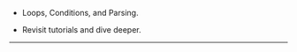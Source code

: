 + Loops, Conditions, and Parsing.

+ Revisit tutorials and dive deeper.
------------------------------------
